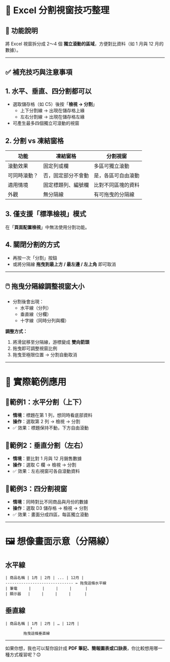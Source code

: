 # 📌 Excel 分割視窗技巧整理

## 🔧 功能說明  
將 Excel 視窗拆分成 2～4 個 **獨立滾動的區域**，方便對比資料（如 1 月與 12 月的數據）。

---

## ✅ 補充技巧與注意事項

## 1. 水平、垂直、四分割都可以  
- 選取儲存格（如 C5）後按「**檢視 → 分割**」
  - 上下分割線 → 出現在儲存格上緣
  - 左右分割線 → 出現在儲存格左緣
- 可產生最多四個獨立可滾動的視窗

## 2. 分割 vs 凍結窗格

| 功能         | 凍結窗格                 | 分割視窗                    |
|--------------|--------------------------|-----------------------------|
| 滾動效果     | 固定列或欄               | 多區可獨立滾動              |
| 可同時滾動？ | 否，固定部分不會動       | 是，各區可自由滾動          |
| 適用情境     | 固定標題列、編號欄       | 比對不同區塊的資料          |
| 外觀         | 無分隔線                 | 有可拖曳的分隔線            |

## 3. 僅支援「標準檢視」模式  
在「**頁面配置檢視**」中無法使用分割功能。

## 4. 關閉分割的方式  
- 再按一次「分割」按鈕  
- 或將分隔線 **拖曳到最上方 / 最左邊 / 左上角** 即可取消

---

## 🖱️ 拖曳分隔線調整視窗大小

- 分割後會出現：
  - 水平線（分列）
  - 垂直線（分欄）
  - 十字線（同時分列與欄）

**調整方式：**  
1. 將滑鼠移至分隔線，游標變成 **雙向箭頭**
2. 拖曳即可調整視窗比例
3. 拖曳至極限位置 → 分割自動取消

---

# 🧾 實際範例應用

## 📍範例1：水平分割（上下）
- **情境**：標題在第 1 列，想同時看底部資料
- **操作**：選取第 2 列 → 檢視 → 分割  
- ✅ 效果：標題保持不動，下方自由滾動

## 📍範例2：垂直分割（左右）
- **情境**：要比對 1 月與 12 月銷售數據
- **操作**：選取 C 欄 → 檢視 → 分割  
- ✅ 效果：左右視窗可各自滾動資料

## 📍範例3：四分割視窗
- **情境**：同時對比不同商品與月份的數據
- **操作**：選取 D3 儲存格 → 檢視 → 分割  
- ✅ 效果：畫面分成四區，每區獨立滾動

---

# 🖼️ 想像畫面示意（分隔線）

## 水平線
```
| 商品名稱 | 1月 | 2月 | ... | 12月 |
------------------------------ ← 拖曳這條水平線
| 筆電     |     |     |     |      |
| 顯示器   |     |     |     |      |
```

## 垂直線
```
| 商品名稱 | 1月 | 2月 | … | 12月 |
           ↑
        拖曳這條垂直線
```

---

如果你想，我也可以幫你設計成 **PDF 筆記、簡報圖表或口訣表**，你比較想用哪一種方式複習呢？😊